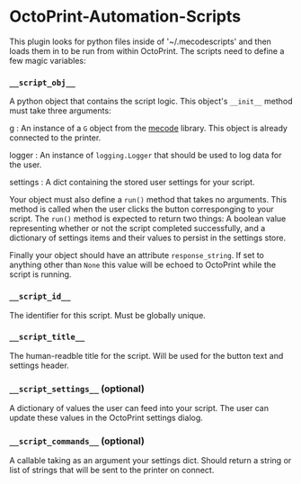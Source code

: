 # OctoPrint-Automation-Scripts

This plugin looks for python files inside of '~/.mecodescripts' and then loads them in
to be run from within OctoPrint. The scripts need to define a few magic variables:
    
### `__script_obj__`
  
  A python object that contains the script logic. This object's `__init__` method must take
  three arguments:
  
  g : An instance of a `G` object from the [mecode](github.com/jminardi/mecode) library. 
  This object is already connected to the printer.
  
  logger : An instance of `logging.Logger` that should be used to log data for the user.
  
  settings : A dict containing the stored user settings for your script.
  
  Your object must also define a `run()` method that takes no arguments. This method is called
  when the user clicks the button corresponging to your script. The `run()` method is expected
  to return two things: A boolean value representing whether or not the script completed
  successfully, and a dictionary of settings items and their values to persist in the settings
  store.
  
  Finally your object should have an attribute `response_string`. If set to anything other than
  `None` this value will be echoed to OctoPrint while the script is running.
  
### `__script_id__`
  
  The identifier for this script. Must be globally unique.
    
### `__script_title__`
  
  The human-readble title for the script. Will be used for the button text and settings header.
    
### `__script_settings__` (optional)
  
  A dictionary of values the user can feed into your script. The user can update these values in
  the OctoPrint settings dialog.
    
### `__script_commands__` (optional)
  
  A callable taking as an argument your settings dict. Should return a string or list of strings
  that will be sent to the printer on connect.
